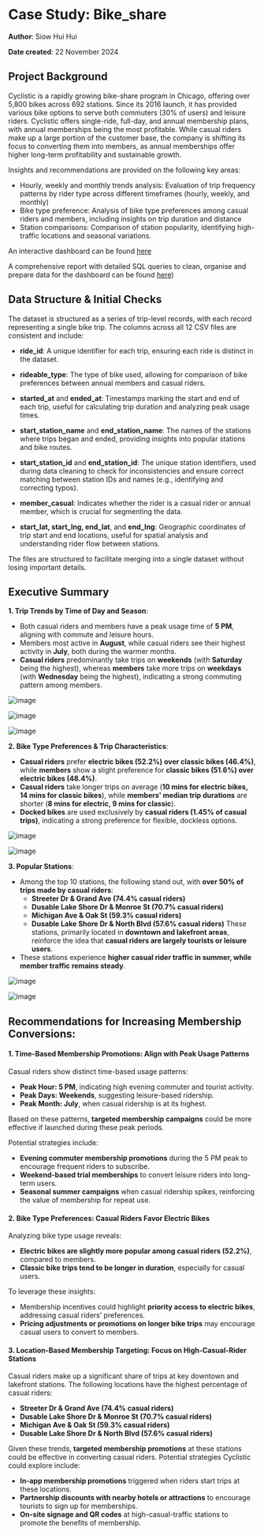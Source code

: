# Case Study: Bike_share 
**Author**: Siow Hui Hui

**Date created**: 22 November 2024

## Project Background
Cyclistic is a rapidly growing bike-share program in Chicago, offering over 5,800 bikes across 692 stations. Since its 2016 launch, it has provided various bike options to serve both commuters (30% of users) and leisure riders. Cyclistic offers single-ride, full-day, and annual membership plans, with annual memberships being the most profitable. While casual riders make up a large portion of the customer base, the company is shifting its focus to converting them into members, as annual memberships offer higher long-term profitability and sustainable growth.

Insights and recommendations are provided on the following key areas:
- Hourly, weekly and monthly trends analysis:  Evaluation of trip frequency patterns by rider type across different timeframes (hourly, weekly, and monthly)
- Bike type preference: Analysis of bike type preferences among casual riders and members, including insights on trip duration and distance
- Station comparisons: Comparison of station popularity, identifying high-traffic locations and seasonal variations.

An interactive dashboard can be found [here](https://public.tableau.com/app/profile/rae.siow/viz/bike_share_17343442737480/Dashboard2)

A comprehensive report with detailed SQL queries to clean, organise and prepare data for the dashboard can be found [here](https://github.com/GreenSaladLeaf/bike_share/blob/main/README_comprehensive.md))

## Data Structure & Initial Checks
The dataset is structured as a series of trip-level records, with each record representing a single bike trip. The columns across all 12 CSV files are consistent and include:

- **ride_id**: A unique identifier for each trip, ensuring each ride is distinct in the dataset.

- **rideable_type**: The type of bike used, allowing for comparison of bike preferences between annual members and casual riders.

- **started_at** and **ended_at**: Timestamps marking the start and end of each trip, useful for calculating trip duration and analyzing peak usage times.

- **start_station_name** and **end_station_name**: The names of the stations where trips began and ended, providing insights into popular stations and bike routes.

- **start_station_id** and **end_station_id**: The unique station identifiers, used during data cleaning to check for inconsistencies and ensure correct matching between station IDs and names (e.g., identifying and correcting typos).

- **member_casual**: Indicates whether the rider is a casual rider or annual member, which is crucial for segmenting the data.

- **start_lat, start_lng, end_lat**, and **end_lng**: Geographic coordinates of trip start and end locations, useful for spatial analysis and understanding rider flow between stations.

The files are structured to facilitate merging into a single dataset without losing important details.

## Executive Summary
**1. Trip Trends by Time of Day and Season**:
  - Both casual riders and members have a peak usage time of **5 PM**, aligning with commute and leisure hours.
  - Members most active in **August**, while casual riders see their highest activity in **July**, both during the warmer months.
  - **Casual riders** predominantly take trips on **weekends** (with **Saturday** being the highest), whereas **members** take more trips on **weekdays** (with **Wednesday** being the highest), indicating a strong commuting pattern among members.

![image](https://github.com/user-attachments/assets/7468a3fd-ba0e-47f7-8857-36f4b47d9239)

![image](https://github.com/user-attachments/assets/d45b51fa-c2eb-4cae-b462-40833c105b68)

![image](https://github.com/user-attachments/assets/9cc4646c-5476-46c8-bdff-5a497aef7295)

**2. Bike Type Preferences & Trip Characteristics**:
  - **Casual riders** prefer **electric bikes (52.2%) over classic bikes (46.4%)**, while **members** show a slight preference for **classic bikes (51.6%) over electric bikes (48.4%)**.
  - **Casual riders** take longer trips on average (**10 mins for electric bikes, 14 mins for classic bikes**), while **members' median trip durations** are shorter (**8 mins for electric, 9 mins for classic**).
  - **Docked bikes** are used exclusively by **casual riders (1.45% of casual trips)**, indicating a strong preference for flexible, dockless options.

![image](https://github.com/user-attachments/assets/7c6979c7-5005-4c1c-aab2-7e3fde1b163b)

![image](https://github.com/user-attachments/assets/d1b30bb5-99c4-4467-9951-19af683a56e8)

**3. Popular Stations**:
  - Among the top 10 stations, the following stand out, with **over 50% of trips made by casual riders**:
    - **Streeter Dr & Grand Ave (74.4% casual riders)**
    - **Dusable Lake Shore Dr & Monroe St (70.7% casual riders)**
    - **Michigan Ave & Oak St (59.3% casual riders)**
    - **Dusable Lake Shore Dr & North Blvd (57.6% casual riders)**
These stations, primarily located in **downtown and lakefront areas**, reinforce the idea that **casual riders are largely tourists or leisure users**.
  - These stations experience **higher casual rider traffic in summer, while member traffic remains steady**.

![image](https://github.com/user-attachments/assets/5e0c2f1e-8b57-4ac5-8e17-fda82d353944)

![image](https://github.com/user-attachments/assets/cc4d8c51-91ac-4e91-b5e6-f2bd04c80b75)

## Recommendations for Increasing Membership Conversions:
#### 1. Time-Based Membership Promotions: Align with Peak Usage Patterns
Casual riders show distinct time-based usage patterns:
- **Peak Hour: 5 PM**, indicating high evening commuter and tourist activity.
- **Peak Days: Weekends**, suggesting leisure-based ridership.
- **Peak Month: July**, when casual ridership is at its highest.

Based on these patterns, **targeted membership campaigns** could be more effective if launched during these peak periods.

Potential strategies include:
- **Evening commuter membership promotions** during the 5 PM peak to encourage frequent riders to subscribe.
- **Weekend-based trial memberships** to convert leisure riders into long-term users.
- **Seasonal summer campaigns** when casual ridership spikes, reinforcing the value of membership for repeat use.

#### 2. Bike Type Preferences: Casual Riders Favor Electric Bikes
Analyzing bike type usage reveals:
- **Electric bikes are slightly more popular among casual riders (52.2%)**, compared to members.
- **Classic bike trips tend to be longer in duration**, especially for casual users.

To leverage these insights:
- Membership incentives could highlight **priority access to electric bikes**, addressing casual riders’ preferences.
- **Pricing adjustments or promotions on longer bike trips** may encourage casual users to convert to members.

#### 3. Location-Based Membership Targeting: Focus on High-Casual-Rider Stations
Casual riders make up a significant share of trips at key downtown and lakefront stations. The following locations have the highest percentage of casual riders:
- **Streeter Dr & Grand Ave (74.4% casual riders)**
- **Dusable Lake Shore Dr & Monroe St (70.7% casual riders)**
- **Michigan Ave & Oak St (59.3% casual riders)**
- **Dusable Lake Shore Dr & North Blvd (57.6% casual riders)**

Given these trends, **targeted membership promotions** at these stations could be effective in converting casual riders. Potential strategies Cyclistic could explore include:
- **In-app membership promotions** triggered when riders start trips at these locations.
- **Partnership discounts with nearby hotels or attractions** to encourage tourists to sign up for memberships.
- **On-site signage and QR codes** at high-casual-traffic stations to promote the benefits of membership.
